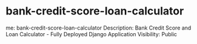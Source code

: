 # bank-credit-score-loan-calculator
me: bank-credit-score-loan-calculator    Description: Bank Credit Score and Loan Calculator - Fully Deployed Django Application    Visibility: Public
